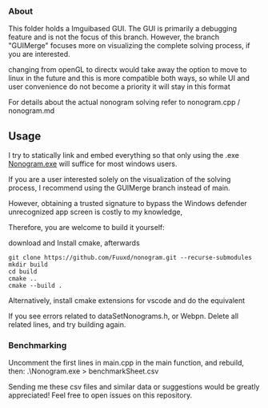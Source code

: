 ### About

This folder holds a Imguibased GUI. The GUI is primarily a debugging feature and is not the focus of this branch. However, the branch "GUIMerge" focuses more on visualizing the complete solving process, if you are interested.

changing from openGL to directx would take away the option to move to linux in the future and this is more compatible both ways, so while UI and user convenience do not become a priority it will stay in this format

For details about the actual nonogram solving refer to nonogram.cpp / nonogram.md

## Usage
I try to statically link and embed everything so that only using the .exe [Nonogram.exe](./Nonogram.exe) will suffice for most windows users.

If you are a user interested solely on the visualization of the solving process, I recommend using the GUIMerge branch instead of main.

However, obtaining a trusted signature to bypass the Windows defender unrecognized app screen is costly to my knowledge,

Therefore, you are welcome to build it yourself: 

download and Install cmake, afterwards

    git clone https://github.com/Fuuxd/nonogram.git --recurse-submodules
    mkdir build
    cd build
    cmake ..
    cmake --build .      

Alternatively, install cmake extensions for vscode and do the equivalent

If you see errors related to dataSetNonograms.h, or Webpn. Delete all related lines, and try building again.

### Benchmarking
Uncomment the first lines in main.cpp in the main function, and rebuild, then:
.\Nonogram.exe > benchmarkSheet.csv

Sending me these csv files and similar data or suggestions would be greatly appreciated!
Feel free to open issues on this repository.
